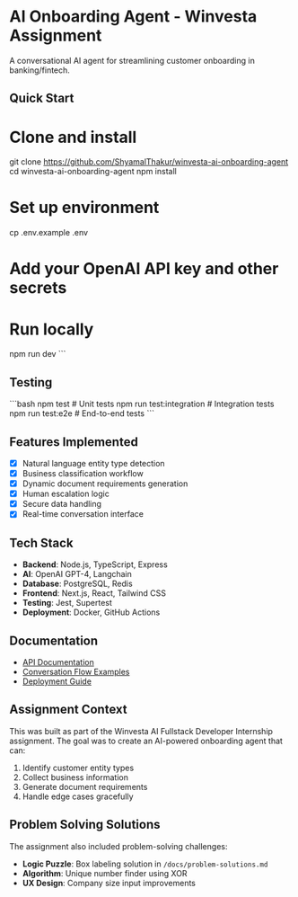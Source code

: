# AI Onboarding Agent - Winvesta Assignment

A conversational AI agent for streamlining customer onboarding in banking/fintech.

##  Quick Start

# Clone and install
git clone https://github.com/ShyamalThakur/winvesta-ai-onboarding-agent
cd winvesta-ai-onboarding-agent
npm install

# Set up environment
cp .env.example .env
# Add your OpenAI API key and other secrets

# Run locally
npm run dev
\`\`\`

##  Testing
\`\`\`bash
npm test              # Unit tests
npm run test:integration  # Integration tests
npm run test:e2e      # End-to-end tests
\`\`\`

##  Features Implemented
- [x] Natural language entity type detection
- [x] Business classification workflow
- [x] Dynamic document requirements generation
- [x] Human escalation logic
- [x] Secure data handling
- [x] Real-time conversation interface

##  Tech Stack
- **Backend**: Node.js, TypeScript, Express
- **AI**: OpenAI GPT-4, Langchain
- **Database**: PostgreSQL, Redis
- **Frontend**: Next.js, React, Tailwind CSS
- **Testing**: Jest, Supertest
- **Deployment**: Docker, GitHub Actions

##  Documentation
- [API Documentation](./docs/api-documentation.md)
- [Conversation Flow Examples](./docs/conversation-examples.md)
- [Deployment Guide](./docs/deployment-guide.md)

##  Assignment Context
This was built as part of the Winvesta AI Fullstack Developer Internship assignment.
The goal was to create an AI-powered onboarding agent that can:
1. Identify customer entity types
2. Collect business information
3. Generate document requirements
4. Handle edge cases gracefully

##  Problem Solving Solutions
The assignment also included problem-solving challenges:
- **Logic Puzzle**: Box labeling solution in `/docs/problem-solutions.md`
- **Algorithm**: Unique number finder using XOR
- **UX Design**: Company size input improvements

